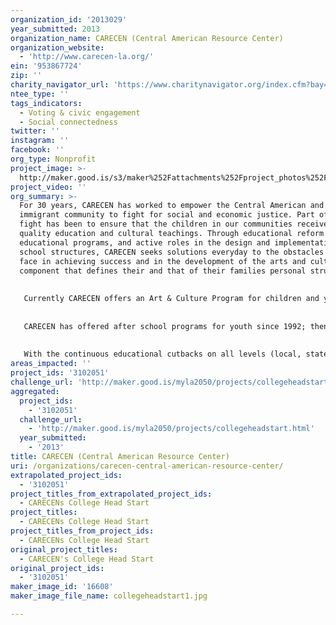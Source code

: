 ```yaml
---
organization_id: '2013029'
year_submitted: 2013
organization_name: CARECEN (Central American Resource Center)
organization_website:
  - 'http://www.carecen-la.org/'
ein: '953867724'
zip: ''
charity_navigator_url: 'https://www.charitynavigator.org/index.cfm?bay=search.profile&ein=953867724'
ntee_type: ''
tags_indicators:
  - Voting & civic engagement
  - Social connectedness
twitter: ''
instagram: ''
facebook: ''
org_type: Nonprofit
project_image: >-
  http://maker.good.is/s3/maker%252Fattachments%252Fproject_photos%252Fimages%252F16608%252Fdisplay%252Fcollegeheadstart1.jpg=c570x385
project_video: ''
org_summary: >-
  For 30 years, CARECEN has worked to empower the Central American and Latino
  immigrant community to fight for social and economic justice. Part of that
  fight has been to ensure that the children in our communities receive a
  quality education and cultural teachings. Through educational reform advocacy,
  educational programs, and active roles in the design and implementation of new
  school structures, CARECEN seeks solutions everyday to the obstacles our youth
  face in achieving success and in the development of the arts and culture
  component that defines their and that of their families personal struggle. 
   
   
   Currently CARECEN offers an Art & Culture Program for children and youth in the Pico Union/Westlake Community, as well as, a dedicated Parent Center, which provides families education around the role of community schools. Each program is based around the need of the community to never lose sight of the roots of their native culture and an in-depth analysis of the continuous struggle for immigrant children to receive a quality education. 
   
   
   CARECEN has offered after school programs for youth since 1992; then called, Nueva Generacion (New Generation), the original program was focused on helping youth learn work skills and become familiar with the computer. In 1998, when the agency moved into its 30,000-sq.ft community center it was able to expand the age range of participants as well as the programs offered. From 1998 until today, education programs have included academic enrichment, cultural projects, a summer youth program, parent involvement, field trips and a special focus on being college-ready.
   
   
   With the continuous educational cutbacks on all levels (local, state and federal), schools within a 5-10 mile radius of CARECEN will experience continuous setbacks, for example — the cuts to arts and culture, parent centers and academic enrichment programs. Given this reality, CARECEN feels it is important to open its doors to the community and provide children and youth the best educational experience during their lengthy break from school.
areas_impacted: ''
project_ids: '3102051'
challenge_url: 'http://maker.good.is/myla2050/projects/collegeheadstart.html'
aggregated:
  project_ids:
    - '3102051'
  challenge_url:
    - 'http://maker.good.is/myla2050/projects/collegeheadstart.html'
  year_submitted:
    - '2013'
title: CARECEN (Central American Resource Center)
uri: /organizations/carecen-central-american-resource-center/
extrapolated_project_ids:
  - '3102051'
project_titles_from_extrapolated_project_ids:
  - CARECENs College Head Start
project_titles:
  - CARECENs College Head Start
project_titles_from_project_ids:
  - CARECENs College Head Start
original_project_titles:
  - CARECEN's College Head Start
original_project_ids:
  - '3102051'
maker_image_id: '16608'
maker_image_file_name: collegeheadstart1.jpg

---
```


